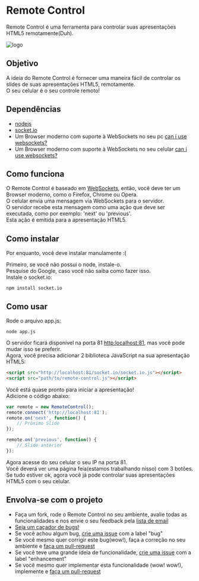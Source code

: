 # Remote Control
Remote Control é uma ferramenta para controlar suas apresentações HTML5 remotamente(Duh).

![logo](http://braziljs.org/wp-content/uploads/2012/11/remote-control.jpg)

## Objetivo
A ideia do Remote Control é fornecer uma maneira fácil de controlar os slides de suas apresentações HTML5, remotamente.  
O seu celular é o seu controle remoto!

## Dependências
* [nodejs](http://nodejs.org)
* [socket.io](http://socket.io)
* Um Browser moderno com suporte à WebSockets no seu pc [can i use websockets?](http://caniuse.com/#search=websockets)
* Um Browser moderno com suporte à WebSockets no seu celular [can i use websockets?](http://caniuse.com/#search=websockets)

## Como funciona
O Remote Control é baseado em [WebSockets](https://developer.mozilla.org/en-US/docs/WebSockets), então, você deve ter um Browser moderno, como o Firefox, Chrome ou Opera.  
O celular envia uma mensagem via WebSockets para o servidor.  
O servidor recebe esta mensagem como uma ação que deve ser executada, como por exemplo: 'next' ou 'previous'.  
Esta ação é emitida para a apresentação HTML5.  

## Como instalar
Por enquanto, você deve instalar manulamente :(  

Primeiro, se você não possui o node, instale-o.   
Pesquise do Google, caso você não saiba como fazer isso.  
Instale o socket.io:
```cli
npm install socket.io
```

## Como usar
Rode o arquivo app.js:
```cli
node app.js
```
O servidor ficará disponível na porta 81 [http:localhost:81](http:localhost:81), mas você pode mudar isso se preferir.  
Agora, você precisa adicionar 2 biblioteca JavaScript na sua apresentação HTML5:
```html
<script src="http://localhost:81/socket.io/socket.io.js"></script>
<script src="path/to/remote-control.js"></script>
```

Você está quase pronto para iniciar a apresentação!  
Adicione o código abaixo:
```javascript
var remote = new RemoteControl();
remote.connect('http://localhost:81');
remote.on('next', function() {
	// Próximo Slide
});

remote.on('previous', function() {
	// Slide anterior
});
```
Agora acesse do seu celular o seu IP na porta 81.  
Você deverá ver uma página feia(estamos trabalhando nisso) com 3 botões.  
Se tudo estiver ok, agora você já pode controlar suas apresentações HTML5 com o seu celular.

## Envolva-se com o projeto
- Faça um fork, rode o Remote Control no seu ambiente, avalie todas as funcionalidades e nos envie o seu feedback pela [lista de email](https://groups.google.com/forum/?fromgroups#!forum/braziljs-foundation)
- [Seja um caçador de bugs!](https://github.com/braziljs/remote-control/issues?state=open)
- Se você achou algum bug, [crie uma issue](https://github.com/braziljs/remote-control/issues/new) com a label "bug"
- Se você mesmo quer corrigir este bug(wow!), faça a correção no seu ambiente e [faça um pull-request](https://github.com/braziljs/remote-control/pulls)
- Se você teve uma grande ideia de funcionalidade, [crie uma issue](https://github.com/braziljs/remote-control/issues/new) com a label "enhancement"
- Se você mesmo quer implementar esta funcionalidade (wow! wow!), implemente e [faça um pull-request](https://github.com/braziljs/remote-control/pulls)